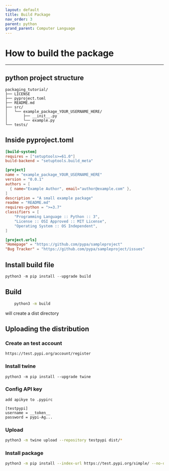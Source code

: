 ```yaml
---
layout: default
title: Build Package
nav_order: 3
parent: python
grand_parent: Computer Language
---
```


# How to build the package
---

## python project structure

    packaging_tutorial/
    ├── LICENSE
    ├── pyproject.toml
    ├── README.md
    ├── src/
    │   └── example_package_YOUR_USERNAME_HERE/
    │       ├── __init__.py
    │       └── example.py
    └── tests/

## Inside pyproject.toml 

```toml
[build-system]
requires = ["setuptools>=61.0"]
build-backend = "setuptools.build_meta"

[project]
name = "example_package_YOUR_USERNAME_HERE"
version = "0.0.1"
authors = [
  { name="Example Author", email="author@example.com" },
]
description = "A small example package"
readme = "README.md"
requires-python = ">=3.7"
classifiers = [
    "Programming Language :: Python :: 3",
    "License :: OSI Approved :: MIT License",
    "Operating System :: OS Independent",
]

[project.urls]
"Homepage" = "https://github.com/pypa/sampleproject"
"Bug Tracker" = "https://github.com/pypa/sampleproject/issues"
```
    
## Install build file

```python
python3 -m pip install --upgrade build
```
## Build

```bash
    python3 -m build
```
will create a dist directory

## Uploading the distribution

### Create an test account

    https://test.pypi.org/account/register

### Install twine
    python3 -m pip install --upgrade twine

### Config API key

    add apikye to .pypirc

    [testpypi]
    username = __token__
    password = pypi-Ag...

### Upload
```bash
python3 -m twine upload --repository testpypi dist/*
```

### Install package

```bash
python3 -m pip install --index-url https://test.pypi.org/simple/ --no-deps example-package-YOUR-USERNAME-HERE
```
